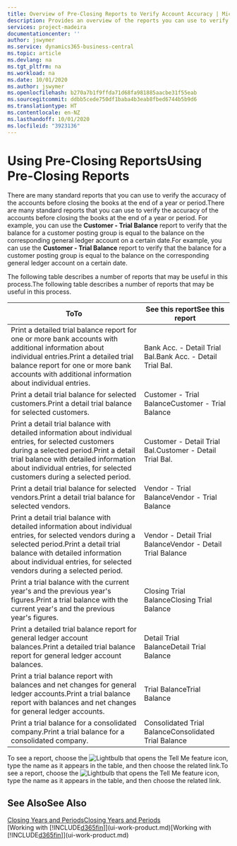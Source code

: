 ```yaml
---
title: Overview of Pre-Closing Reports to Verify Account Accuracy | Microsoft Docs
description: Provides an overview of the reports you can use to verify the accuracy of accounts before closing the books at the end of a year or period.
services: project-madeira
documentationcenter: ''
author: jswymer
ms.service: dynamics365-business-central
ms.topic: article
ms.devlang: na
ms.tgt_pltfrm: na
ms.workload: na
ms.date: 10/01/2020
ms.author: jswymer
ms.openlocfilehash: b270a7b1f9ffda71d68fa981885aacbe31f55eab
ms.sourcegitcommit: ddbb5cede750df1baba4b3eab8fbed6744b5b9d6
ms.translationtype: HT
ms.contentlocale: en-NZ
ms.lasthandoff: 10/01/2020
ms.locfileid: "3923136"
---
```

# <a name="using-pre-closing-reports"></a><span data-ttu-id="ef31f-103">Using Pre-Closing Reports</span><span class="sxs-lookup"><span data-stu-id="ef31f-103">Using Pre-Closing Reports</span></span>
<span data-ttu-id="ef31f-104">There are many standard reports that you can use to verify the accuracy of the accounts before closing the books at the end of a year or period.</span><span class="sxs-lookup"><span data-stu-id="ef31f-104">There are many standard reports that you can use to verify the accuracy of the accounts before closing the books at the end of a year or period.</span></span> <span data-ttu-id="ef31f-105">For example, you can use the **Customer - Trial Balance** report to verify that the balance for a customer posting group is equal to the balance on the corresponding general ledger account on a certain date.</span><span class="sxs-lookup"><span data-stu-id="ef31f-105">For example, you can use the **Customer - Trial Balance** report to verify that the balance for a customer posting group is equal to the balance on the corresponding general ledger account on a certain date.</span></span>

<span data-ttu-id="ef31f-106">The following table describes a number of reports that may be useful in this process.</span><span class="sxs-lookup"><span data-stu-id="ef31f-106">The following table describes a number of reports that may be useful in this process.</span></span>

| <span data-ttu-id="ef31f-107">To</span><span class="sxs-lookup"><span data-stu-id="ef31f-107">To</span></span> | <span data-ttu-id="ef31f-108">See this report</span><span class="sxs-lookup"><span data-stu-id="ef31f-108">See this report</span></span> |
| --- | --- |
| <span data-ttu-id="ef31f-109">Print a detailed trial balance report for one or more bank accounts with additional information about individual entries.</span><span class="sxs-lookup"><span data-stu-id="ef31f-109">Print a detailed trial balance report for one or more bank accounts with additional information about individual entries.</span></span> |<span data-ttu-id="ef31f-110">Bank Acc. - Detail Trial Bal.</span><span class="sxs-lookup"><span data-stu-id="ef31f-110">Bank Acc. - Detail Trial Bal.</span></span> |
| <span data-ttu-id="ef31f-111">Print a detail trial balance for selected customers.</span><span class="sxs-lookup"><span data-stu-id="ef31f-111">Print a detail trial balance for selected customers.</span></span> |<span data-ttu-id="ef31f-112">Customer - Trial Balance</span><span class="sxs-lookup"><span data-stu-id="ef31f-112">Customer - Trial Balance</span></span> |
| <span data-ttu-id="ef31f-113">Print a detail trial balance with detailed information about individual entries, for selected customers during a selected period.</span><span class="sxs-lookup"><span data-stu-id="ef31f-113">Print a detail trial balance with detailed information about individual entries, for selected customers during a selected period.</span></span> |<span data-ttu-id="ef31f-114">Customer - Detail Trial Bal.</span><span class="sxs-lookup"><span data-stu-id="ef31f-114">Customer - Detail Trial Bal.</span></span> |
| <span data-ttu-id="ef31f-115">Print a detail trial balance for selected vendors.</span><span class="sxs-lookup"><span data-stu-id="ef31f-115">Print a detail trial balance for selected vendors.</span></span> |<span data-ttu-id="ef31f-116">Vendor - Trial Balance</span><span class="sxs-lookup"><span data-stu-id="ef31f-116">Vendor - Trial Balance</span></span> |
| <span data-ttu-id="ef31f-117">Print a detail trial balance with detailed information about individual entries, for selected vendors during a selected period.</span><span class="sxs-lookup"><span data-stu-id="ef31f-117">Print a detail trial balance with detailed information about individual entries, for selected vendors during a selected period.</span></span> |<span data-ttu-id="ef31f-118">Vendor - Detail Trial Balance</span><span class="sxs-lookup"><span data-stu-id="ef31f-118">Vendor - Detail Trial Balance</span></span> |
| <span data-ttu-id="ef31f-119">Print a trial balance with the current year's and the previous year's figures.</span><span class="sxs-lookup"><span data-stu-id="ef31f-119">Print a trial balance with the current year's and the previous year's figures.</span></span> |<span data-ttu-id="ef31f-120">Closing Trial Balance</span><span class="sxs-lookup"><span data-stu-id="ef31f-120">Closing Trial Balance</span></span> |
| <span data-ttu-id="ef31f-121">Print a detailed trial balance report for general ledger account balances.</span><span class="sxs-lookup"><span data-stu-id="ef31f-121">Print a detailed trial balance report for general ledger account balances.</span></span> |<span data-ttu-id="ef31f-122">Detail Trial Balance</span><span class="sxs-lookup"><span data-stu-id="ef31f-122">Detail Trial Balance</span></span> |
| <span data-ttu-id="ef31f-123">Print a trial balance report with balances and net changes for general ledger accounts.</span><span class="sxs-lookup"><span data-stu-id="ef31f-123">Print a trial balance report with balances and net changes for general ledger accounts.</span></span> |<span data-ttu-id="ef31f-124">Trial Balance</span><span class="sxs-lookup"><span data-stu-id="ef31f-124">Trial Balance</span></span> |
| <span data-ttu-id="ef31f-125">Print a trial balance for a consolidated company.</span><span class="sxs-lookup"><span data-stu-id="ef31f-125">Print a trial balance for a consolidated company.</span></span> |<span data-ttu-id="ef31f-126">Consolidated Trial Balance</span><span class="sxs-lookup"><span data-stu-id="ef31f-126">Consolidated Trial Balance</span></span> |

<span data-ttu-id="ef31f-127">To see a report, choose the ![Lightbulb that opens the Tell Me feature](media/ui-search/search_small.png "Tell me what you want to do") icon, type the name as it appears in the table, and then choose the related link.</span><span class="sxs-lookup"><span data-stu-id="ef31f-127">To see a report, choose the ![Lightbulb that opens the Tell Me feature](media/ui-search/search_small.png "Tell me what you want to do") icon, type the name as it appears in the table, and then choose the related link.</span></span>

## <a name="see-also"></a><span data-ttu-id="ef31f-128">See Also</span><span class="sxs-lookup"><span data-stu-id="ef31f-128">See Also</span></span>
[<span data-ttu-id="ef31f-129">Closing Years and Periods</span><span class="sxs-lookup"><span data-stu-id="ef31f-129">Closing Years and Periods</span></span>](year-close-years-periods.md)  
<span data-ttu-id="ef31f-130">[Working with [!INCLUDE[d365fin](includes/d365fin_md.md)]](ui-work-product.md)</span><span class="sxs-lookup"><span data-stu-id="ef31f-130">[Working with [!INCLUDE[d365fin](includes/d365fin_md.md)]](ui-work-product.md)</span></span>

